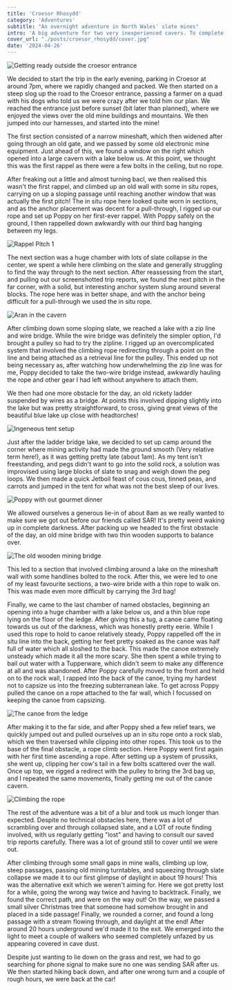 ```yaml
---
title: 'Croesor Rhosydd'
category: 'Adventures'
subtitle: "An overnight adventure in North Wales' slate mines"
intro: 'A big adventure for two very inexperienced cavers. To complete the Croesor - Rhosydd through trip described as "Underground snakes and ladders on steroids", spending the night sleeping somewhere underground.'
cover_url: "./posts/croesor_rhosydd/cover.jpg"
date: '2024-04-26'
---
```


![Getting ready outside the croesor entrance](../posts/croesor_rhosydd/outside_start.jpg)

We decided to start the trip in the early evening, parking in Croesor at around 7pm, where we rapidly changed and packed. We then started on a steep slog up the road to the Croesor entrance, passing a farmer on a quad with his dogs who told us we were crazy after we told him our plan. We reached the entrance just before sunset (bit later than planned), where we enjoyed the views over the old mine buildings and mountains. We then jumped into our harnesses, and started into the mine!

The first section consisted of a narrow mineshaft, which then widened after going through an old gate, and we passed by some old electronic mine equipment. Just ahead of this, we found a window on the right which opened into a large cavern with a lake below us. At this point, we thought this was the first rappel as there were a few bolts in the ceiling, but no rope.  

After freaking out a little and almost turning bacl, we then realised this wasn't the first rappel, and climbed up an old wall with some in situ ropes, carrying on up a sloping passage until reaching another window that was actually the first pitch! The in situ rope here looked quite worn in sections, and as the anchor placement was decent for a pull-through, I rigged up our rope and set up Poppy on her first-ever rappel. With Poppy safely on the ground, I then rappelled down awkwardly with our third bag hanging between my legs.

![Rappel Pitch 1](../posts/croesor_rhosydd/poppyrap1.jpg)

The next section was a huge chamber with lots of slate collapse in the center, we spent a while here climbing on the slate and generally struggling to find the way through to the next section. After reassessing from the start, and pulling out our screenshotted trip reports, we found the next pitch in the far corner, with a solid, but interesting anchor system slung around several blocks. The rope here was in better shape, and with the anchor being difficult for a pull-through we used the in situ rope.

![Aran in the cavern](../posts/croesor_rhosydd/aran_cavern.jpg)

After climbing down some sloping slate, we reached a lake with a zip line and wire bridge. While the wire bridge was definitely the simpler option, I'd brought a pulley so had to try the zipline. I rigged up an overcomplicated system that involved the climbing rope redirecting through a point on the line and being attached as a retrieval line for the pulley. This ended up not being necessary as, after watching how underwhelming the zip line was for me, Poppy decided to take the two-wire bridge instead, awkwardly hauling the rope and other gear I had left without anywhere to attach them.

We then had one more obstacle for the day, an old rickety ladder suspended by wires as a bridge. At points this involved dipping slightly into the lake but was pretty straightforward, to cross, giving great views of the beautiful blue lake up close with headtorches! 

![Ingeneous tent setup](../posts/croesor_rhosydd/tent.jpg)

Just after the ladder bridge lake, we decided to set up camp around the corner where mining activity had made the ground smooth (Very relative term here!), as it was getting pretty late (about 1am). As my tent isn't freestanding, and pegs didn't want to go into the solid rock, a solution was improvised using large blocks of slate to snag and weigh down the peg loops. We then made a quick Jetboil feast of cous cous, tinned peas, and carrots and jumped in the tent for what was not the best sleep of our lives.

![Poppy with out gourmet dinner](../posts/croesor_rhosydd/poppydinner.jpg)

We allowed ourselves a generous lie-in of about 8am as we really wanted to make sure we got out before our friends called SAR! It's pretty weird waking up in complete darkness. After packing up we headed to the first obstacle of the day, an old mine bridge with two thin wooden supports to balance over.

![The old wooden mining bridge](../posts/croesor_rhosydd/oldbridge.jpg)

This led to a section that involved climbing around a lake on the mineshaft wall with some handlines bolted to the rock. After this, we were led to one of my least favourite sections, a two-wire bride with a thin rope to walk on. This was made even more difficult by carrying the 3rd bag!

Finally, we came to the last chamber of named obstacles, beginning an opening into a huge chamber with a lake below us, and a thin blue rope lying on the floor of the ledge. After giving this a tug, a canoe came floating towards us out of the darkness, which was honestly pretty eerie. While I used this rope to hold to canoe relatively steady, Poppy rappelled off the in situ line into the back, getting her feet pretty soaked as the canoe was half full of water which all sloshed to the back. This made the canoe extremely unsteady which made it all the more scary. She then spent a while trying to bail out water with a Tupperware, which didn't seem to make any difference at all and was abandoned. After Poppy carefully moved to the front and held on to the rock wall, I rapped into the back of the canoe, trying my hardest not to capsize us into the freezing subterranean lake. To get across Poppy pulled the canoe on a rope attached to the far wall, which I focussed on keeping the canoe from capsizing.

![The canoe from the ledge](../posts/croesor_rhosydd/canoe.jpg)

After making it to the far side, and after Poppy shed a few relief tears, we quickly jumped out and pulled ourselves up an in situ rope onto a rock slab, which we then traversed while clipping into other ropes. This took us to the base of the final obstacle, a rope climb section. Here Poppy went first again with her first time ascending a rope. After setting up a system of prussiks, she went up, clipping her cow's tail in a few bolts scattered over the wall. Once up top, we rigged a redirect with the pulley to bring the 3rd bag up, and I repeated the same movements, finally getting me out of the canoe cavern.

![Climbing the rope](../posts/croesor_rhosydd/aran_ropeclimb.jpg)

The rest of the adventure was a bit of a blur and took us much longer than expected. Despite no technical obstacles here, there was a lot of scrambling over and through collapsed slate, and a LOT of route finding involved, with us regularly getting "lost" and having to consult our saved trip reports carefully. There was a lot of ground still to cover until we were out. 

After climbing through some small gaps in mine walls, climbing up low, steep passages, passing old mining turntables, and squeezing through slate collapse we made it to our first glimpse of daylight in about 19 hours! This was the alternative exit which we weren't aiming for. Here we got pretty lost for a while, going the wrong way twice and having to backtrack. Finally, we found the correct path, and were on the way out! On the way, we passed a small silver Christmas tree that someone had somehow brought in and placed in a side passage! Finally, we rounded a corner, and found a long passage with a stream flowing through, and daylight at the end! After around 20 hours underground we'd made it to the exit. We emerged into the light to meet a couple of walkers who seemed completely unfazed by us appearing covered in cave dust.

Despite just wanting to lie down on the grass and rest, we had to go searching for phone signal to make sure no one was sending SAR after us. We then started hiking back down, and after one wrong turn and a couple of rough hours, we were back at the car!